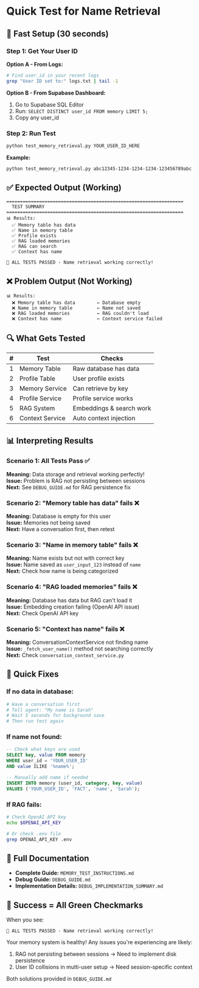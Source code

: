 # Quick Test for Name Retrieval

## 🚀 Fast Setup (30 seconds)

### Step 1: Get Your User ID

**Option A - From Logs:**
```bash
# Find user_id in your recent logs
grep "User ID set to:" logs.txt | tail -1
```

**Option B - From Supabase Dashboard:**
1. Go to Supabase SQL Editor
2. Run: `SELECT DISTINCT user_id FROM memory LIMIT 5;`
3. Copy any user_id

### Step 2: Run Test
```bash
python test_memory_retrieval.py YOUR_USER_ID_HERE
```

**Example:**
```bash
python test_memory_retrieval.py abc12345-1234-1234-1234-123456789abc
```

## ✅ Expected Output (Working)

```
=================================================================
  TEST SUMMARY
=================================================================
📊 Results:
  ✅ Memory table has data
  ✅ Name in memory table
  ✅ Profile exists
  ✅ RAG loaded memories
  ✅ RAG can search
  ✅ Context has name

🎉 ALL TESTS PASSED - Name retrieval working correctly!
```

## ❌ Problem Output (Not Working)

```
📊 Results:
  ❌ Memory table has data        ← Database empty
  ❌ Name in memory table         ← Name not saved
  ❌ RAG loaded memories          ← RAG couldn't load
  ❌ Context has name             ← Context service failed
```

## 🔍 What Gets Tested

| # | Test | Checks |
|---|------|--------|
| 1 | Memory Table | Raw database has data |
| 2 | Profile Table | User profile exists |
| 3 | Memory Service | Can retrieve by key |
| 4 | Profile Service | Profile service works |
| 5 | RAG System | Embeddings & search work |
| 6 | Context Service | Auto context injection |

## 📊 Interpreting Results

### Scenario 1: All Tests Pass ✅
**Meaning:** Data storage and retrieval working perfectly!  
**Issue:** Problem is RAG not persisting between sessions  
**Next:** See `DEBUG_GUIDE.md` for RAG persistence fix

### Scenario 2: "Memory table has data" fails ❌
**Meaning:** Database is empty for this user  
**Issue:** Memories not being saved  
**Next:** Have a conversation first, then retest

### Scenario 3: "Name in memory table" fails ❌
**Meaning:** Name exists but not with correct key  
**Issue:** Name saved as `user_input_123` instead of `name`  
**Next:** Check how name is being categorized

### Scenario 4: "RAG loaded memories" fails ❌
**Meaning:** Database has data but RAG can't load it  
**Issue:** Embedding creation failing (OpenAI API issue)  
**Next:** Check OpenAI API key

### Scenario 5: "Context has name" fails ❌
**Meaning:** ConversationContextService not finding name  
**Issue:** `_fetch_user_name()` method not searching correctly  
**Next:** Check `conversation_context_service.py`

## 🐛 Quick Fixes

### If no data in database:
```bash
# Have a conversation first
# Tell agent: "My name is Sarah"
# Wait 5 seconds for background save
# Then run test again
```

### If name not found:
```sql
-- Check what keys are used
SELECT key, value FROM memory 
WHERE user_id = 'YOUR_USER_ID' 
AND value ILIKE '%name%';

-- Manually add name if needed
INSERT INTO memory (user_id, category, key, value)
VALUES ('YOUR_USER_ID', 'FACT', 'name', 'Sarah');
```

### If RAG fails:
```bash
# Check OpenAI API key
echo $OPENAI_API_KEY

# Or check .env file
grep OPENAI_API_KEY .env
```

## 📝 Full Documentation

- **Complete Guide:** `MEMORY_TEST_INSTRUCTIONS.md`
- **Debug Guide:** `DEBUG_GUIDE.md`
- **Implementation Details:** `DEBUG_IMPLEMENTATION_SUMMARY.md`

## 🎯 Success = All Green Checkmarks

When you see:
```
🎉 ALL TESTS PASSED - Name retrieval working correctly!
```

Your memory system is healthy! Any issues you're experiencing are likely:
1. RAG not persisting between sessions → Need to implement disk persistence
2. User ID collisions in multi-user setup → Need session-specific context

Both solutions provided in `DEBUG_GUIDE.md`

